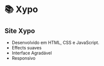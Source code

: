 # :books: Xypo 

## Site Xypo
- Desenvolvido em HTML, CSS e JavaScript.
- Effects suaves
- Interface Agradável
- Responsivo
 
